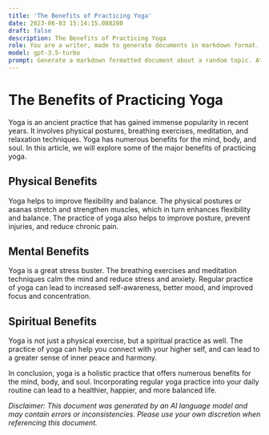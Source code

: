 ```yaml
---
title: 'The Benefits of Practicing Yoga'
date: 2023-06-03 15:14:15.088280
draft: false
description: The Benefits of Practicing Yoga
role: You are a writer, made to generate documents in markdown format. It is very important that all of the documents you generate are in valid markdown format.
model: gpt-3.5-turbo
prompt: Generate a markdown formatted document about a random topic. At the bottom, include a disclaimer explaining that the document was generated by you. The first line of the document should be the title. Make sure that the entire document is in proper markdown format, using a mix of various tags to make the document visually appealing.
---
```


# The Benefits of Practicing Yoga

Yoga is an ancient practice that has gained immense popularity in recent years. It involves physical postures, breathing exercises, meditation, and relaxation techniques. Yoga has numerous benefits for the mind, body, and soul. In this article, we will explore some of the major benefits of practicing yoga.

## Physical Benefits

Yoga helps to improve flexibility and balance. The physical postures or asanas stretch and strengthen muscles, which in turn enhances flexibility and balance. The practice of yoga also helps to improve posture, prevent injuries, and reduce chronic pain.

## Mental Benefits

Yoga is a great stress buster. The breathing exercises and meditation techniques calm the mind and reduce stress and anxiety. Regular practice of yoga can lead to increased self-awareness, better mood, and improved focus and concentration.

## Spiritual Benefits

Yoga is not just a physical exercise, but a spiritual practice as well. The practice of yoga can help you connect with your higher self, and can lead to a greater sense of inner peace and harmony.

In conclusion, yoga is a holistic practice that offers numerous benefits for the mind, body, and soul. Incorporating regular yoga practice into your daily routine can lead to a healthier, happier, and more balanced life.

*Disclaimer: This document was generated by an AI language model and may contain errors or inconsistencies. Please use your own discretion when referencing this document.*